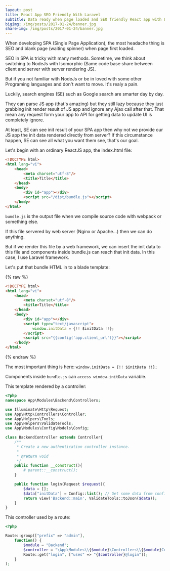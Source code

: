 ```yaml
---
layout: post
title: React App SEO Friendly With Laravel
subtitle: Data ready when page loaded and SEO friendly React app with Laravel
bigimg: /img/posts/2017-01-24/banner.jpg
share-img: /img/posts/2017-01-24/banner.jpg
---
```


When developing SPA (Single Page Application), the most headache thing is SEO and blank page (waiting spinner) when page first loaded.

SEO in SPA is tricky with many methods. Sometime, we think about switching to NodeJs with Isomorphic (Same code base share between client and server with server rendering JS).

But if you not familiar with NodeJs or be in loved with some other Programing languages and don't want to move. It's realy a pain.

Luckily, search engines (SE) such as Google search are smarter day by day.

They can parse JS app (that's amazing) but they still lazy because they just grabbing init render result of JS app and ignore any Ajax call after that. That mean any request form your app to API for getting data to update UI is completely ignore.

At least, SE can see init result of your SPA app then why not we provide our JS app the init data rendered directly from server? If this circumstance happen, SE can see all what you want them see, that's our goal.

Let's begin with an ordinary ReactJS app, the index.html file:


```html
<!DOCTYPE html>
<html lang="vi">
    <head>
        <meta charset="utf-8"/>
        <title>Title</title>
    </head>
    <body>
        <div id="app"></div>
        <script src="/dist/bundle.js"></script>
    </body>
</html>
```

```bundle.js``` is the output file when we compile source code with webpack or something else.

If this file servered by web server (Nginx or Apache...) then we can do anything.

But if we render this file by a web framework, we can insert the init data to this file and components inside bundle.js can reach that init data. In this case, I use Laravel framework.

Let's put that bundle HTML in to a blade template:

{% raw %}
```html
<!DOCTYPE html>
<html lang="vi">
    <head>
        <meta charset="utf-8"/>
        <title>Title</title>
    </head>
    <body>
        <div id="app"></div>
        <script type="text/javascript">
            window.initData = {!! $initData !!};
        </script>
        <script src="{{config('app.client_url')}}"></script>
    </body>
</html>
```
{% endraw %}

The most important thing is here: ```window.initData = {!! $initData !!};```

Components inside ```bundle.js``` can ```access window.initData``` variable.

This template rendered by a controller:

```php
<?php
namespace App\Modules\Backend\Controllers;

use Illuminate\Http\Request;
use App\Http\Controllers\Controller;
use App\Helpers\Tools;
use App\Helpers\ValidateTools;
use App\Modules\Config\Models\Config;

class BackendController extends Controller{
    /**
     * Create a new authentication controller instance.
     *
     * @return void
     */
    public function __construct(){
        # parent::__construct();
    }

    public function login(Request $request){
        $data = [];
        $data["initData"] = Config::list(); // Get some data from config table
        return view('Backend::main', ValidateTools::toJson($data));
    }
}
```

This controller used by a route:

```php
<?php

Route::group(["prefix" => "admin"],
    function() {
        $module = "Backend";
        $controller = "\App\Modules\\{$module}\Controllers\\{$module}Controller";
        Route::get("login", ["uses" => "{$controller}@login"]);
    }
);
```
